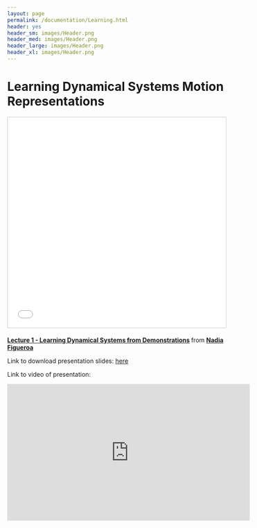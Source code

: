 ```yaml
---
layout: page
permalink: /documentation/Learning.html
header: yes
header_sm: images/Header.png
header_med: images/Header.png
header_large: images/Header.png
header_xl: images/Header.png
--- 
```

<h1>Learning Dynamical Systems Motion Representations</h1>


<p style="text-align: center;">  <iframe src="//www.slideshare.net/slideshow/embed_code/key/EMz6DjqSLp1jyr" width="595" height="485" frameborder="0" marginwidth="0" marginheight="0" scrolling="no" style="border:1px solid #CCC; border-width:1px; margin-bottom:5px; max-width: 100%;" allowfullscreen> </iframe> <div style="margin-bottom:5px"> <strong> <a href="//www.slideshare.net/nadiabarbara9/lecture-1-learning-dynamical-systems-from-demonstrations" title="Lecture 1 - Learning Dynamical Systems from Demonstrations" target="_blank">Lecture 1 - Learning Dynamical Systems from Demonstrations</a> </strong> from <strong><a href="https://www.slideshare.net/nadiabarbara9" target="_blank">Nadia Figueroa</a></strong> </div> </p>

<p> Link to download presentation slides:  <a href="http://lasa.epfl.ch/files/Presentations/Learning_updated.pptm">here</a> </p>

<p> Link to video of presentation: </p>
<p style="text-align: center;">  <iframe width="560" height="315" src="https://www.youtube.com/embed/l-H9OQBCpbk" frameborder="0" allow="autoplay; encrypted-media" allowfullscreen></iframe> </p>
